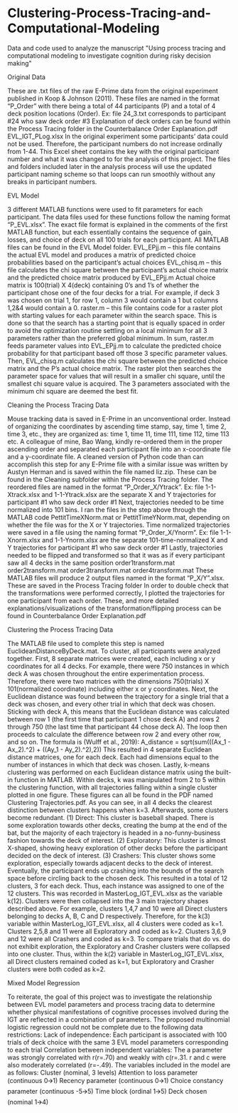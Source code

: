 # Clustering-Process-Tracing-and-Computational-Modeling
Data and code used to analyze the manuscript "Using process tracing and computational modeling to investigate cognition during risky decision making"


Original Data

These are .txt files of the raw E-Prime data from the original experiment published in Koop & Johnson (2011). These files are named in the format “P_Order” with there being a total of 44 participants (P) and a total of 4 deck position locations (Order). 
Ex: file 24_3.txt corresponds to participant #24 who saw deck order #3
Explanation of deck orders can be found within the Process Tracing folder in the Counterbalance Order Explanation.pdf
EVL_IGT_PLog.xlsx
In the original experiment some participants’ data could not be used. Therefore, the participant numbers do not increase ordinally from 1-44. This Excel sheet contains the key with the original participant number and what it was changed to for the analysis of this project. The files and folders included later in the analysis process will use the updated participant naming scheme so that loops can run smoothly without any breaks in participant numbers.



EVL Model

3 different MATLAB functions were used to fit parameters for each participant. The data files used for these functions follow the naming format “P_EVL.xlsx”. The exact file format is explained in the comments of the first MATLAB function, but each essentially contains the sequence of gain, losses, and choice of deck on all 100 trials for each participant. All MATLAB files can be found in the EVL Model folder.
EVL_EPjj.m – this file contains the actual EVL model and produces a matrix of predicted choice probabilities based on the participant’s actual choices
EVL_chisq.m – this file calculates the chi square between the participant’s actual choice matrix and the predicted choice matrix produced by EVL_EPjj.m
Actual choice matrix is 100(trial) X 4(deck) containing 0’s and 1’s of whether the participant chose one of the four decks for a trial. For example, if deck 3 was chosen on trial 1, for row 1, column 3 would contain a 1 but columns 1,2&4 would contain a 0.
raster.m – this file contains code for a raster plot with starting values for each parameter within the search space. This is done so that the search has a starting point that is equally spaced in order to avoid the optimization routine settling on a local minimum for all 3 parameters rather than the preferred global minimum.
In sum, raster.m feeds parameter values into EVL_EPjj.m to calculate the predicted choice probability for that participant based off those 3 specific parameter values. Then, EVL_chisq.m calculates the chi square between the predicted choice matrix and the P’s actual choice matrix. The raster plot then searches the parameter space for values that will result in a smaller chi square, until the smallest chi square value is acquired. The 3 parameters associated with the minimum chi square are deemed the best fit.



Cleaning the Process Tracing Data

Mouse tracking data is saved in E-Prime in an unconventional order. Instead of organizing the coordinates by ascending time stamp, say, time 1, time 2, time 3, etc., they are organized as: time 1, time 11, time 111, time 112, time 113 etc. A colleague of mine, Bao Wang, kindly re-ordered them in the proper ascending order and separated each participant file into an x-coordinate file and a y-coordinate file. A cleaned version of Python code than can accomplish this step for any E-Prime file with a similar issue was written by Austyn Herman and is saved within the file named liz.zip. These can be found in the Cleaning subfolder within the Process Tracing folder. The reordered files are named in the format “P_Order_X/Ytrack”. 
Ex: file 1-1-Xtrack.xlsx and 1-1-Ytrack.xlsx are the separate X and Y trajectories for participant #1 who saw deck order #1
Next, trajectories needed to be time normalized into 101 bins. I ran the files in the step above through the MATLAB code PettitTimeXNorm.mat or PettitTimeYNorm.mat, depending on whether the file was for the X or Y trajectories. Time normalized trajectories were saved in a file using the naming format “P_Order_X/Ynorm”. 
Ex: file 1-1-Xnorm.xlsx and 1-1-Ynorm.xlsx are the separate 101-time-normalized X and Y trajectories for participant #1 who saw deck order #1
Lastly, trajectories needed to be flipped and transformed so that it was as if every participant saw all 4 decks in the same position
order1transform.mat 
order2transform.mat 
order3transform.mat 
order4transform.mat 
These MATLAB files will produce 2 output files named in the format “P_X/Y”.xlsx. These are saved in the Process Tracing folder
In order to double check that the transformations were performed correctly, I plotted the trajectories for one participant from each order. These, and more detailed explanations/visualizations of the transformation/flipping process can be found in Counterbalance Order Explanation.pdf



Clustering the Process Tracing Data

The MATLAB file used to complete this step is named EuclideanDistanceByDeck.mat. To cluster, all participants were analyzed together.
First, 8 separate matrices were created, each including x or y coordinates for all 4 decks. 
For example, there were 750 instances in which deck A was chosen throughout the entire experimentation process. Therefore, there were two matrices with the dimensions 750(trials) X 101(normalized coordinate) including either x or y coordinates. 
Next, the Euclidean distance was found between the trajectory for a single trial that a deck was chosen, and every other trial in which that deck was chosen.
Sticking with deck A, this means that the Euclidean distance was calculated between row 1 (the first time that participant 1 chose deck A) and rows 2 through 750 (the last time that participant 44 chose deck A). The loop then proceeds to calculate the difference between row 2 and every other row, and so on. The formula is (Wulff et al., 2019):
A_distance = sqrt(sum(((Ax_1 - Ax_2).^2) + ((Ay_1 - Ay_2).^2),2))
This resulted in 4 separate Euclidean distance matrices, one for each deck. Each had dimensions equal to the number of instances in which that deck was chosen.
Lastly, k-means clustering was performed on each Euclidean distance matrix using the built-in function in MATLAB. Within decks, k was manipulated from 2 to 5 within the clustering function, with all trajectories falling within a single cluster plotted in one figure. These figures can all be found in the PDF named Clustering Trajectories.pdf.
As you can see, in all 4 decks the clearest distinction between clusters happens when k=3. Afterwards, some clusters become redundant.
(1) Direct: This cluster is baseball shaped. There is some exploration towards other decks, creating the bump at the end of the bat, but the majority of each trajectory is headed in a no-funny-business fashion towards the deck of interest.
(2) Exploratory: This cluster is almost X-shaped, showing heavy exploration of other decks before the participant decided on the deck of interest.
(3) Crashers: This cluster shows some exploration, especially towards adjacent decks to the deck of interest. Eventually, the participant ends up crashing into the bounds of the search space before circling back to the chosen deck.
This resulted in a total of 12 clusters, 3 for each deck. Thus, each instance was assigned to one of the 12 clusters. This was recorded in MasterLog_IGT_EVL.xlsx as the variable k(12).
Clusters were then collapsed into the 3 main trajectory shapes described above. For example, clusters 1,4,7 and 10 were all Direct clusters belonging to decks A, B, C and D respectively. Therefore, for the k(3) variable within MasterLog_IGT_EVL.xlsx, all 4 clusters were coded as k=1. Clusters 2,5,8 and 11 were all Exploratory and coded as k=2. Clusters 3,6,9 and 12 were all Crashers and coded as k=3.
To compare trials that do vs. do not exhibit exploration, the Exploratory and Crasher clusters were collapsed into one cluster. Thus, within the k(2) variable in MasterLog_IGT_EVL.xlsx, all Direct clusters remained coded as k=1, but Exploratory and Crasher clusters were both coded as k=2.



Mixed Model Regression

To reiterate, the goal of this project was to investigate the relationship between EVL model parameters and process tracing data to determine whether physical manifestations of cognitive processes involved during the IGT are reflected in a combination of parameters.
The proposed multinomial logistic regression could not be complete due to the following data restrictions:
Lack of independence: Each participant is associated with 100 trials of deck choice with the same 3 EVL model parameters corresponding to each trial
Correlation between independent variables: The a parameter was strongly correlated with r(r=.70) and weakly with c(r=.31. r and c were also moderately correlated (r=-.49).
The variables included in the model are as follows:
Cluster (nominal, 3 levels) 
Attention to loss parameter (continuous 0🡪1)
Recency parameter (continuous 0🡪1)
Choice constancy parameter (continuous -5🡪5)
Time block (ordinal 1🡪5)
Deck chosen (nominal 1🡪4)

